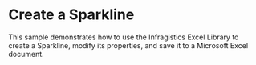 ﻿# Create a Sparkline

This sample demonstrates how to use the Infragistics Excel Library to create a Sparkline, modify its properties, and save it to a Microsoft Excel document.